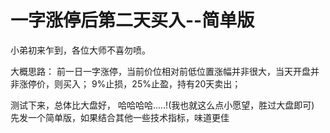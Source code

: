 # 一字涨停后第二天买入--简单版

小弟初来乍到，各位大师不喜勿喷。

大概思路： 
	前一日一字涨停，当前价位相对前低位置涨幅并非很大，当天开盘并非涨停价，则买入；
	9%止损，25%止盈，持有20天卖出；
    
测试下来，总体比大盘好， 哈哈哈哈.....!(我也就这么点小愿望，胜过大盘即可)
先发一个简单版，如果结合其他一些技术指标，味道更佳